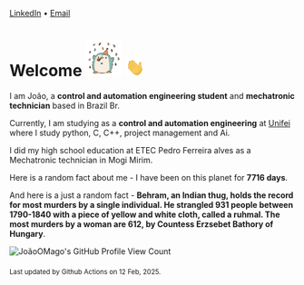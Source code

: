[LinkedIn](https://www.linkedin.com/in/joão-pedro-gozzoli-b95641301/) &bull;
[Email](joaopedrogozzoli@gmail.com)

# Welcome <img src="happy.gif" height="64px" /> <img src="wave.gif" height="32px" />

I am João, a  **control and automation engineering student** and **mechatronic technician** based in Brazil Br.

Currently, I am studying as a **control and automation engineering** at [Unifei](https://unifei.edu.br) where I study python, C, C++, project management and Ai.

I did my high school education at ETEC Pedro Ferreira alves as a Mechatronic technician in Mogi Mirim.

Here is a random fact about me - I have been on this planet for **7716 days**.

And here is a just a random fact -  **Behram, an Indian thug, holds the record for most murders by a single individual. He strangled 931 people between 1790-1840 with a piece of yellow and white cloth, called a ruhmal. The most murders by a woman are 612, by Countess Erzsebet Bathory of Hungary**.

![JoãoOMago's GitHub Profile View Count](https://komarev.com/ghpvc/?username=JoaoOMago)

<sub>Last updated by Github Actions on 12 Feb, 2025.</sub>
